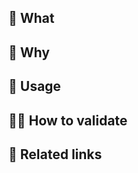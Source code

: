 ## 💪 What

<!-- What's new/different in this PR? What files/functionality changed? How were those changes tested and documented? -->

## 🤔 Why

<!-- What problem does this solve? What's the business value? Why now? -->

## 👀 Usage

<!-- Optional: For new scripts, CLI commands, APIs - how does someone use the new functionality? -->

## 👩‍🔬 How to validate

<!-- What steps can a reviewer follow to manually confirm the changes work? -->

## 🔗 Related links

<!-- Links to docs, tasks, PRs, issues, Slack threads - any context a reviewer would find helpful -->
